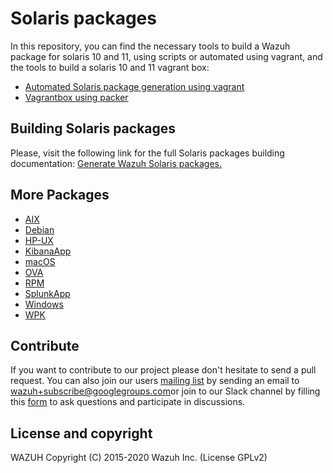 Solaris packages
================

In this repository, you can find the necessary tools to build a Wazuh package for solaris 10 and 11, using scripts or automated using vagrant, and the tools to build a solaris 10 and 11 vagrant box:

- [Automated Solaris package generation using vagrant](/solaris/package_generation/README.md)
- [Vagrantbox using packer](/solaris/packer/README.md)


## Building Solaris packages

Please, visit the following link for the full Solaris packages building documentation: [Generate Wazuh Solaris packages.](https://documentation.wazuh.com/3.11/packaging/generate-sol-package.html)

## More Packages

- [AIX](/aix/README.md)
- [Debian](/debs/README.md)
- [HP-UX](/hpux/README.md)
- [KibanaApp](/wazuhapp/README.md)
- [macOS](/macos/README.md)
- [OVA](/ova/README.md)
- [RPM](/rpms/README.md)
- [SplunkApp](/splunkapp/README.md)
- [Windows](/windows/README.md)
- [WPK](/wpk/README.md)

## Contribute

If you want to contribute to our project please don't hesitate to send a pull request. You can also join our users [mailing list](https://groups.google.com/d/forum/wazuh) by sending an email to [wazuh+subscribe@googlegroups.com](mailto:wazuh+subscribe@googlegroups.com)or join to our Slack channel by filling this [form](https://wazuh.com/community/join-us-on-slack/) to ask questions and participate in discussions.

## License and copyright

WAZUH
Copyright (C) 2015-2020 Wazuh Inc.  (License GPLv2)

